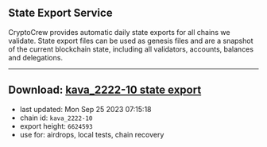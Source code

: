 ## State Export Service
CryptoCrew provides automatic daily state exports for all chains we validate. State export files can be used as genesis files and are a snapshot of the current blockchain state, including all validators, accounts, balances and delegations.

---
**Download: [kava_2222-10 state export](https://dl.ccvalidators.com/SERVICE/kava/kava_2222-10_export_6624593.json)**
---

- last updated: Mon Sep 25 2023 07:15:18
- chain id: `kava_2222-10`
- export height: `6624593`
- use for: airdrops, local tests, chain recovery
